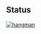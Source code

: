 ## Status

[![hangman](https://catalog.flipperzero.one/application/hangman/widget)](https://catalog.flipperzero.one/application/hangman/page)